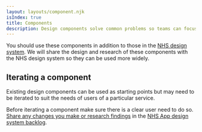 ```yaml
---
layout: layouts/component.njk
isIndex: true
title: Components
description: Design components solve common problems so teams can focus on the things unique to their service and its users.
---
```


You should use these components in addition to those in the [NHS design system](https://service-manual.nhs.uk/design-system). We will share the design and research of these components with the NHS design system so they can be used more widely.

## Iterating a component

Existing design components can be used as starting points but may need to be iterated to suit the needs of users of a particular service.

Before iterating a component make sure there is a clear user need to do so. [Share any changes you make or research findings](/community/share-findings/) in the [NHS App design system backlog](https://github.com/orgs/nhsuk/projects/8).
